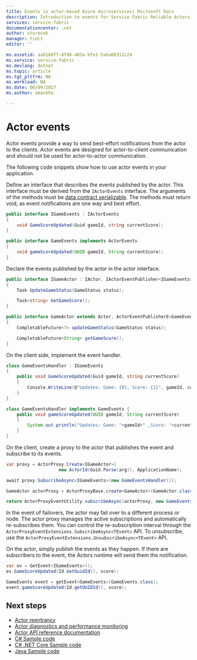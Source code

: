 ```yaml
---
title: Events in actor-based Azure microservices| Microsoft Docs
description: Introduction to events for Service Fabric Reliable Actors.
services: service-fabric
documentationcenter: .net
author: vturecek
manager: timlt
editor: ''

ms.assetid: aa01b0f7-8f88-403a-bfe1-5aba00312c24
ms.service: service-fabric
ms.devlang: dotnet
ms.topic: article
ms.tgt_pltfrm: NA
ms.workload: NA
ms.date: 06/09/2017
ms.author: amanbha

---
```

# Actor events
Actor events provide a way to send best-effort notifications from the actor to the clients. Actor events are designed for actor-to-client communication and should not be used for actor-to-actor communication.

The following code snippets show how to use actor events in your application.

Define an interface that describes the events published by the actor. This interface must be derived from the `IActorEvents` interface. The arguments of the methods must be [data contract serializable](service-fabric-reliable-actors-notes-on-actor-type-serialization.md). The methods must return void, as event notifications are one way and best effort.

```csharp
public interface IGameEvents : IActorEvents
{
    void GameScoreUpdated(Guid gameId, string currentScore);
}
```
```Java
public interface GameEvents implements ActorEvents
{
    void gameScoreUpdated(UUID gameId, String currentScore);
}
```
Declare the events published by the actor in the actor interface.

```csharp
public interface IGameActor : IActor, IActorEventPublisher<IGameEvents>
{
    Task UpdateGameStatus(GameStatus status);

    Task<string> GetGameScore();
}
```
```Java
public interface GameActor extends Actor, ActorEventPublisherE<GameEvents>
{
    CompletableFuture<?> updateGameStatus(GameStatus status);

    CompletableFuture<String> getGameScore();
}
```
On the client side, implement the event handler.

```csharp
class GameEventsHandler : IGameEvents
{
    public void GameScoreUpdated(Guid gameId, string currentScore)
    {
        Console.WriteLine(@"Updates: Game: {0}, Score: {1}", gameId, currentScore);
    }
}
```

```Java
class GameEventsHandler implements GameEvents {
    public void gameScoreUpdated(UUID gameId, String currentScore)
    {
        System.out.println("Updates: Game: "+gameId+" ,Score: "+currentScore);
    }
}
```

On the client, create a proxy to the actor that publishes the event and subscribe to its events.

```csharp
var proxy = ActorProxy.Create<IGameActor>(
                    new ActorId(Guid.Parse(arg)), ApplicationName);

await proxy.SubscribeAsync<IGameEvents>(new GameEventsHandler());
```

```Java
GameActor actorProxy = ActorProxyBase.create<GameActor>(GameActor.class, new ActorId(UUID.fromString(args)));

return ActorProxyEventUtility.subscribeAsync(actorProxy, new GameEventsHandler());
```

In the event of failovers, the actor may fail over to a different process or node. The actor proxy manages the active subscriptions and automatically re-subscribes them. You can control the re-subscription interval through the `ActorProxyEventExtensions.SubscribeAsync<TEvent>` API. To unsubscribe, use the `ActorProxyEventExtensions.UnsubscribeAsync<TEvent>` API.

On the actor, simply publish the events as they happen. If there are subscribers to the event, the Actors runtime will send them the notification.

```csharp
var ev = GetEvent<IGameEvents>();
ev.GameScoreUpdated(Id.GetGuidId(), score);
```
```Java
GameEvents event = getEvent<GameEvents>(GameEvents.class);
event.gameScoreUpdated(Id.getUUIDId(), score);
```


## Next steps
* [Actor reentrancy](service-fabric-reliable-actors-reentrancy.md)
* [Actor diagnostics and performance monitoring](service-fabric-reliable-actors-diagnostics.md)
* [Actor API reference documentation](https://msdn.microsoft.com/library/azure/dn971626.aspx)
* [C# Sample code](https://github.com/Azure-Samples/service-fabric-dotnet-getting-started)
* [C# .NET Core Sample code](https://github.com/Azure-Samples/service-fabric-dotnet-core-getting-started)
* [Java Sample code](http://github.com/Azure-Samples/service-fabric-java-getting-started)
